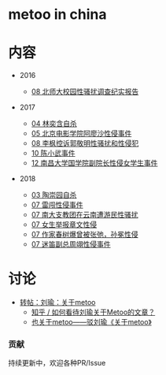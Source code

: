 # metoo in china





# 内容

* 2016
  * [08 北师大校园性骚扰调查纪实报告](./2016/bei-shi-da.md)

* 2017
  * [04 林奕含自杀](./2017/lin-yi-han.md)
  * [05 北京电影学院阿廖沙性侵事件](./2017/a-liao-sha.md)
  * [08 李枫控诉郭敬明性骚扰和性侵犯](./2017/guo-jing-ming.md)
  * [10 陈小武事件](./2017/chen-xiao-wu.md)
  * [12 南昌大学国学院副院长性侵女学生事件](./2017/nan-chang-da-xue.md)

* 2018
  * [03 陶崇园自杀](./2018/wang-pan.md)
  * [07 雷闯性侵事件](./2018/lei-chuang.md)
  * [07 南大支教团在云南遭游民性骚扰](./2018/nan-da-zhi-jiao.md)
  * [07 女生举报章文性侵](./2018/zhang-wen.md)
  * [07 作家春树爆曾被张弛，孙冕性侵](./2018/chun-shu.md)
  * [07 迷笛副总周翊性侵事件](./2018/zhou-yi.md)
  
# 讨论

* [转帖：刘瑜：关于metoo](https://matters.news/forum/?post=16439143-1a75-497a-bad2-875d2fcd5d28)
  * [知乎 / 如何看待刘瑜关于Metoo的文章？](https://www.zhihu.com/question/287236158)
  * [也关于metoo——驳刘瑜《关于metoo》](https://www.douban.com/note/684572575/)


### 贡献
持续更新中，欢迎各种PR/Issue
